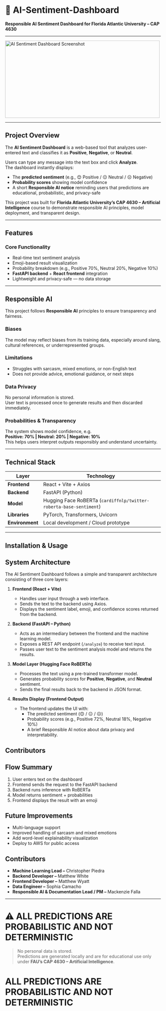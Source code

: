# 🧠 AI-Sentiment-Dashboard
**Responsible AI Sentiment Dashboard for Florida Atlantic University – CAP 4630**

---

<img width="500" height="250" alt="AI Sentiment Dashboard Screenshot" src="https://github.com/user-attachments/assets/f55676d8-d356-4228-a92b-b2281a99985e" />

---

##  Project Overview
The **AI Sentiment Dashboard** is a web-based tool that analyzes user-entered text and classifies it as **Positive**, **Negative**, or **Neutral**.

Users can type any message into the text box and click **Analyze**.  
The dashboard instantly displays:

- The **predicted sentiment** (e.g., 😊 Positive / 😐 Neutral / ☹️ Negative)  
- **Probability scores** showing model confidence  
- A short **Responsible AI notice** reminding users that predictions are educational, probabilistic, and privacy-safe  

This project was built for **Florida Atlantic University’s CAP 4630 – Artificial Intelligence** course to demonstrate responsible AI principles, model deployment, and transparent design.

---

##  Features

###  Core Functionality
- Real-time text sentiment analysis  
- Emoji-based result visualization  
- Probability breakdown (e.g., Positive 70%, Neutral 20%, Negative 10%)  
- **FastAPI backend** + **React frontend** integration  
- Lightweight and privacy-safe — no data storage  

---

##  Responsible AI
This project follows **Responsible AI** principles to ensure transparency and fairness.

### **Biases**
The model may reflect biases from its training data, especially around slang, cultural references, or underrepresented groups.

### **Limitations**
- Struggles with sarcasm, mixed emotions, or non-English text  
- Does not provide advice, emotional guidance, or next steps  

### **Data Privacy**
No personal information is stored.  
User text is processed once to generate results and then discarded immediately.

### **Probabilities & Transparency**
The system shows model confidence, e.g.  
**Positive: 70% | Neutral: 20% | Negative: 10%**  
This helps users interpret outputs responsibly and understand uncertainty.

---

## Technical Stack
| Layer | Technology |
|-------|-------------|
| **Frontend** | React + Vite + Axios |
| **Backend** | FastAPI (Python) |
| **Model** | Hugging Face RoBERTa (`cardiffnlp/twitter-roberta-base-sentiment`) |
| **Libraries** | PyTorch, Transformers, Uvicorn |
| **Environment** | Local development / Cloud prototype |

---

## Installation & Usage

## System Architecture

The AI Sentiment Dashboard follows a simple and transparent architecture consisting of three core layers:

1. **Frontend (React + Vite)**  
   - Handles user input through a web interface.  
   - Sends the text to the backend using Axios.  
   - Displays the sentiment label, emoji, and confidence scores returned from the backend.  

2. **Backend (FastAPI – Python)**  
   - Acts as an intermediary between the frontend and the machine learning model.  
   - Exposes a REST API endpoint (`/analyze`) to receive text input.  
   - Passes user text to the sentiment analysis model and returns the results.  

3. **Model Layer (Hugging Face RoBERTa)**  
   - Processes the text using a pre-trained transformer model.  
   - Generates probability scores for **Positive**, **Negative**, and **Neutral** sentiment.  
   - Sends the final results back to the backend in JSON format.  

4. **Results Display (Frontend Output)**  
   - The frontend updates the UI with:  
     - The predicted sentiment (😊 / 😐 / ☹️)  
     - Probability scores (e.g., Positive 72%, Neutral 18%, Negative 10%)  
     - A brief Responsible AI notice about data privacy and interpretability.  

## Contributors 

## Flow Summary 
1. User enters text on the dashboard
2. Frontend sends the request to the FastAPI backend
3. Backend runs inference with RoBERTa
4. Model returns sentiment + probabilities
5. Frontend displays the result with an emoji

## Future Improvements 
- Multi-language support
- Improved handling of sarcasm and mixed emotions
- Add word-level explainability visualization
- Deploy to AWS for public access

## Contributors 
- **Machine Learning Lead –** Christopher Piedra  
- **Backend Developer –** Matthew White  
- **Frontend Developer –** Matthew Wyatt  
- **Data Engineer –** Sophia Camacho  
- **Responsible AI & Documentation Lead / PM –** Mackenzie Falla  

---

# ⚠️ ALL PREDICTIONS ARE PROBABILISTIC AND NOT DETERMINISTIC
> No personal data is stored.  
> Predictions are generated locally and are for educational use only under **FAU’s CAP 4630 – Artificial Intelligence**.

# ALL PREDICTIONS ARE PROBABILISTIC AND NOT DETERMINISTIC
